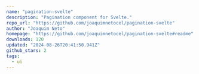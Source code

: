 ```yaml
---
name: "pagination-svelte"
description: "Pagination component for Svelte."
repo_url: "https://github.com/joaquimnetocel/pagination-svelte"
author: "Joaquim Neto"
homepage: "https://github.com/joaquimnetocel/pagination-svelte#readme"
downloads: 120
updated: "2024-08-26T20:41:50.941Z"
github_stars: 2
tags: 
  - ui
---
```

